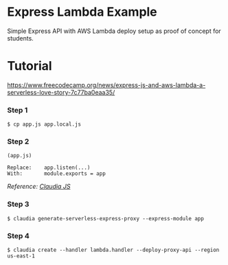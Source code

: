 # Express Lambda Example

Simple Express API with AWS Lambda deploy setup as proof of concept for students.

# Tutorial
https://www.freecodecamp.org/news/express-js-and-aws-lambda-a-serverless-love-story-7c77ba0eaa35/

### Step 1
```
$ cp app.js app.local.js
```

### Step 2
```
(app.js)

Replace:    app.listen(...)
With:       module.exports = app
```

*Reference: [Claudia JS](https://claudiajs.com/tutorials/serverless-express.html)*

### Step 3
```
$ claudia generate-serverless-express-proxy --express-module app
```

### Step 4
```
$ claudia create --handler lambda.handler --deploy-proxy-api --region us-east-1
```